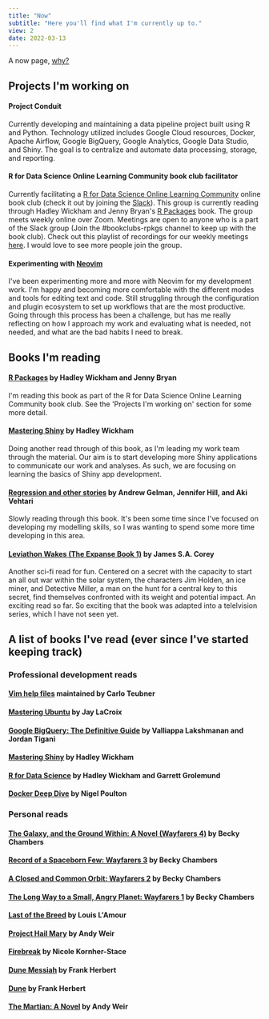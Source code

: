 ```yaml
---
title: "Now"
subtitle: "Here you'll find what I'm currently up to."
view: 2
date: 2022-03-13
---
```


A now page, [why?](https://nownownow.com/about) 

## Projects I'm working on

#### **Project Conduit** 

Currently developing and maintaining a data pipeline project built using R and Python. Technology utilized includes Google Cloud resources, Docker, Apache Airflow, Google BigQuery, Google Analytics, Google Data Studio, and Shiny. The goal is to centralize and automate data processing, storage, and reporting.  

#### **R for Data Science Online Learning Community book club facilitator**

Currently facilitating a [R for Data Science Online Learning Community](https://www.rfordatasci.com/) online book club (check it out by joining the [Slack](http://r4ds.io/join)). This group is currently reading through Hadley Wickham and Jenny Bryan's [R Packages](https://r-pkgs.org/) book. The group meets weekly online over Zoom. Meetings are open to anyone who is a part of the Slack group (Join the #bookclubs-rpkgs channel to keep up with the book club). Check out this playlist of recordings for our weekly meetings [here](https://www.youtube.com/playlist?list=PL3x6DOfs2NGi8NcKmNxw_Hk4-leUsivZv). I would love to see more people join the group. 

#### Experimenting with [Neovim](https://neovim.io/)

I've been experimenting more and more with Neovim for my development work. I'm happy and becoming more comfortable with the different modes and tools for editing text and code. Still struggling through the configuration and plugin ecosystem to set up workflows that are the most productive. Going through this process has been a challenge, but has me really reflecting on how I approach my work and evaluating what is needed, not needed, and what are the bad habits I need to break.  

## Books I'm reading

#### [R Packages](https://r-pkgs.org/) by Hadley Wickham and Jenny Bryan

I'm reading this book as part of the R for Data Science Online Learning Community book club. See the 'Projects I'm working on' section for some more detail.

#### [Mastering Shiny](https://mastering-shiny.org/index.html) by Hadley Wickham

Doing another read through of this book, as I'm leading my work team through the material. Our aim is to start developing more Shiny applications to communicate our work and analyses. As such, we are focusing on learning the basics of Shiny app development. 

#### [Regression and other stories](https://avehtari.github.io/ROS-Examples/) by Andrew Gelman, Jennifer Hill, and Aki Vehtari

Slowly reading through this book. It's been some time since I've focused on developing my modelling skills, so I was wanting to spend some more time developing in this area.  

#### [Leviathon Wakes (The Expanse Book 1)](https://www.amazon.com/Leviathan-Wakes-Expanse-Book-1-ebook/dp/B0047Y171G) by James S.A. Corey

Another sci-fi read for fun. Centered on a secret with the capacity to start an all out war within the solar system, the characters Jim Holden, an ice miner, and Detective Miller, a man on the hunt for a central key to this secret, find themselves confronted with its weight and potential impact. An exciting read so far. So exciting that the book was adapted into a telelvision series, which I have not seen yet. 

## A list of books I've read (ever since I've started keeping track)

### Professional development reads

#### [Vim help files](https://vimhelp.org/) maintained by Carlo Teubner

#### [Mastering Ubuntu](https://www.amazon.com/Mastering-Ubuntu-Server-configuring-troubleshooting/dp/1800564643) by Jay LaCroix

#### [Google BigQuery: The Definitive Guide](https://www.amazon.com/Google-BigQuery-Definitive-Warehousing-Analytics/dp/1492044466/) by Valliappa Lakshmanan and Jordan Tigani

#### [Mastering Shiny](https://mastering-shiny.org/) by Hadley Wickham

#### [R for Data Science](https://r4ds.had.co.nz/) by Hadley Wickham and Garrett Grolemund

#### [Docker Deep Dive](https://www.amazon.com/Docker-Deep-Dive-Nigel-Poulton-ebook/dp/B01LXWQUFF) by Nigel Poulton

### Personal reads

#### [The Galaxy, and the Ground Within: A Novel (Wayfarers 4)](https://www.amazon.com/Galaxy-Ground-Within-Novel-Wayfarers-ebook/dp/B088RDCLQ4) by Becky Chambers

#### [Record of a Spaceborn Few: Wayfarers 3](https://www.amazon.com/Record-Spaceborn-Few-Wayfarers-Book-ebook/dp/B072BFJCB9/) by Becky Chambers

#### [A Closed and Common Orbit: Wayfarers 2](https://www.amazon.com/dp/B01ARXVTFE/ref=dp-kindle-redirect?_encoding=UTF8&btkr=1) by Becky Chambers

#### [The Long Way to a Small, Angry Planet: Wayfarers 1](https://www.amazon.com/Long-Small-Angry-Planet-Wayfarers/dp/0062444131) by Becky Chambers

#### [Last of the Breed](https://www.amazon.com/Last-Breed-Novel-Louis-LAmour/dp/0553280422) by Louis L'Amour

#### [Project Hail Mary](https://www.amazon.com/Project-Hail-Mary-Andy-Weir-ebook/dp/B08FHBV4ZX/) by Andy Weir

#### [Firebreak](https://apps.npr.org/best-books/#year=2021&book=93) by Nicole Kornher-Stace

#### [Dune Messiah](https://www.amazon.com/gp/product/B0011UGNDG) by Frank Herbert

#### [Dune](https://www.amazon.com/gp/product/B00B7NPRY8) by Frank Herbert

#### [The Martian: A Novel](https://www.amazon.com/Martian-Novel-Andy-Weir-ebook/dp/B00EMXBDMA) by Andy Weir
